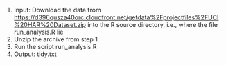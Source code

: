 1. Input: Download the data from https://d396qusza40orc.cloudfront.net/getdata%2Fprojectfiles%2FUCI%20HAR%20Dataset.zip into the R source directory, i.e., where the file run_analysis.R lie
2. Unzip the archive from step 1
3. Run the script run_analysis.R
4. Output: tidy.txt 
